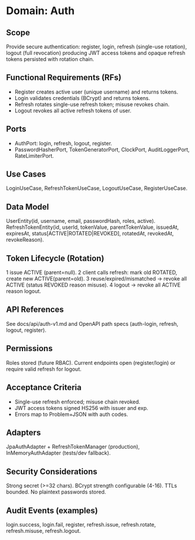<!--
File: auth.md
Purpose: Domain documentation for Authentication covering scope,
functional requirements, ports, use cases, data model, API references,
permissions, acceptance criteria, and adapter notes for v1 & production
hardening (JWT, rotation, hashing). All Rights Reserved. Arodi Emmanuel
-->

# Domain: Auth

## Scope

Provide secure authentication: register, login, refresh (single-use rotation),
logout (full revocation) producing JWT access tokens and opaque refresh tokens
persisted with rotation chain.

## Functional Requirements (RFs)

- Register creates active user (unique username) and returns tokens.
- Login validates credentials (BCrypt) and returns tokens.
- Refresh rotates single-use refresh token; misuse revokes chain.
- Logout revokes all active refresh tokens of user.

## Ports

- AuthPort: login, refresh, logout, register.
- PasswordHasherPort, TokenGeneratorPort, ClockPort, AuditLoggerPort,
  RateLimiterPort.

## Use Cases

LoginUseCase, RefreshTokenUseCase, LogoutUseCase, RegisterUseCase.

## Data Model

UserEntity(id, username, email, passwordHash, roles, active).
RefreshTokenEntity(id, userId, tokenValue, parentTokenValue, issuedAt,
expiresAt, status[ACTIVE|ROTATED|REVOKED], rotatedAt, revokedAt, revokeReason).

## Token Lifecycle (Rotation)

1 issue ACTIVE (parent=null). 2 client calls refresh: mark old ROTATED, create
new ACTIVE(parent=old). 3 reuse/expired/mismatched -> revoke all ACTIVE (status
REVOKED reason misuse). 4 logout -> revoke all ACTIVE reason logout.

## API References

See docs/api/auth-v1.md and OpenAPI path specs (auth-login, refresh, logout,
register).

## Permissions

Roles stored (future RBAC). Current endpoints open (register/login) or require
valid refresh for logout.

## Acceptance Criteria

- Single-use refresh enforced; misuse chain revoked.
- JWT access tokens signed HS256 with issuer and exp.
- Errors map to Problem+JSON with auth codes.

## Adapters

JpaAuthAdapter + RefreshTokenManager (production), InMemoryAuthAdapter
(tests/dev fallback).

## Security Considerations

Strong secret (>=32 chars). BCrypt strength configurable (4-16). TTLs bounded.
No plaintext passwords stored.

## Audit Events (examples)

login.success, login.fail, register, refresh.issue, refresh.rotate,
refresh.misuse, refresh.logout.
